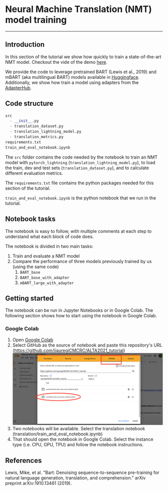 # Neural Machine Translation (NMT) model training
________

## Introduction

In this section of the tutorial we show how quickly to train a
state-of-the-art NMT model. Checkout the vide of the demo 
[here](https://www.youtube.com/watch?v=KetKmqRk7b0).

We provide the code to leverage pretrained BART (Lewis et al., 2019) and mBART (aka multilingual BART) 
models available in [Huggingface](https://huggingface.co/). Additionally, we show how train a model using
adapters from the [AdapterHub](https://adapterhub.ml/).

## Code structure

```python
src
  - __init__.py
  - translation_dataset.py
  - translation_lightning_model.py
  - translation_metrics.py
requirements.txt
train_and_eval_notebook.ipynb
```

The `src` folder contains the code needed by the notebook to train an NMT model with 
`pytorch_lightning` (`translation_lightning_model.py`), to load the train, dev and 
test sets (`translation_dataset.py`), and to calculate different evaluation metrics.

The `requirements.txt` file contains the python packages needed for this section of the tutorial.

`train_and_eval_notebook.ipynb` is the python notebook that we run in the tutorial.

## Notebook tasks

The notebook is easy to follow, with multiple comments at each step to understand
what each block of code does.

The notebook is divided in two main tasks:

1. Train and evaluate a NMT model
2. Compare the performance of three models previously trained by us (using the same code)
   1. `BART_base`
   2. `BART_base_with_adapter`
   3. `mBART_large_with_adapter`


## Getting started

The notebook can be run in Jupyter Notebooks or in Google Colab. The following 
section shows how to start using the notebook in Google Colab.

### Google Colab

1. Open [Google Colab](https://colab.research.google.com/?utm_source=scs-index)
2. Select GitHub as the source of notebook and paste this repository's URL (https://github.com/ijauregiCMCRC/ALTA2021_tutorial) <img src="../images/google_colab.png" width="800" alt="Google Colab Start Page">
3. Two notebooks will be available. Select the translation notebook (translation/train_and_eval_notebook.ipynb)
4. That should open the notebook in Google Colab. Select the instance type (i.e. CPU, GPU, TPU) and follow the notebook instructions.

## References

Lewis, Mike, et al. "Bart: Denoising sequence-to-sequence pre-training for natural language 
generation, translation, and comprehension." arXiv preprint arXiv:1910.13461 (2019).
